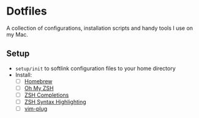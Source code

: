 # Dotfiles

A collection of configurations, installation scripts and handy tools I use on my Mac.

## Setup

- `setup/init` to softlink configuration files to your home directory
- Install:
  - [ ] [Homebrew](https://brew.sh)
  - [ ] [Oh My ZSH](https://github.com/ohmyzsh/ohmyzsh#basic-installation)
  - [ ] [ZSH Completions](https://github.com/zsh-users/zsh-completions#oh-my-zsh)
  - [ ] [ZSH Syntax Highlighting](https://github.com/zsh-users/zsh-syntax-highlighting/blob/master/INSTALL.md)
  - [ ] [vim-plug](https://github.com/junegunn/vim-plug?tab=readme-ov-file#neovim)
